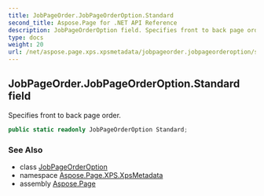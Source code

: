 ```yaml
---
title: JobPageOrder.JobPageOrderOption.Standard
second_title: Aspose.Page for .NET API Reference
description: JobPageOrderOption field. Specifies front to back page order
type: docs
weight: 20
url: /net/aspose.page.xps.xpsmetadata/jobpageorder.jobpageorderoption/standard/
---
```

## JobPageOrder.JobPageOrderOption.Standard field

Specifies front to back page order.

```csharp
public static readonly JobPageOrderOption Standard;
```

### See Also

* class [JobPageOrderOption](../)
* namespace [Aspose.Page.XPS.XpsMetadata](../../jobpageorder.jobpageorderoption/)
* assembly [Aspose.Page](../../../)



